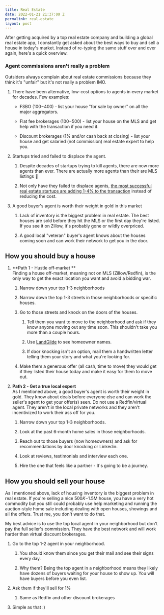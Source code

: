 ```yaml
---
title: Real Estate
date: 2022-01-21 21:37:00 Z
permalink: real-estate
layout: post
---
```


After getting acquired by a top real estate company and building a global real estate app, I constantly get asked about the best ways to buy and sell a house in today's market. Instead of re-typing the same stuff over and over again, here's a quick overview. 

### Agent commissions aren't really a problem 

Outsiders always complain about real estate commissions because they think it's "unfair" but it's not really a problem IMO. 

1. There have been alternative, low-cost options to agents in every market for decades. Few examples:

   * FSBO ($100-$400) - list your house "for sale by owner" on all the major aggregators.

   * Flat fee brokerages ($100-$500) - list your house on the MLS and get help with the transaction if you need it.

   * Discount brokerages (1% and/or cash back at closing) - list your house and get salaried (not commission) real estate expert to help you.

2. Startups tried and failed to displace the agent.

   1. Despite decades of startups trying to kill agents, there are now more agents than ever. There are actually more agents than their are MLS listings 🤣

   2. Not only have they failed to displace agents, [the most successful real estate startups are adding 1-4% to the transaction](https://twitter.com/jaymehoffman/status/1294685128636203008) instead of reducing the cost.

3. A good buyer's agent is worth their weight in gold in this market

   1. Lack of inventory is the biggest problem in real estate. The best houses are sold before they hit the MLS or the first day they're listed. If you see it on Zillow, it's probably gone or wildly overpriced.

   2. A good local "veteran" buyer's agent knows about the houses coming soon and can work their network to get you in the door. 

## How you should buy a house

1. **Path 1 - Hustle off-market **\
   Finding a house off-market, meaning not on MLS (Zillow/Redfin), is the only way to get the exact location you want and avoid a bidding war. 

   1. Narrow down your top 1-3 neighborhoods

   2. Narrow down the top 1-3 streets in those neighborhoods or specific houses.

   3. Go to those streets and knock on the doors of the houses.

      1. Tell them you want to move to the neighborhood and ask if they know anyone moving out any time soon. This shouldn't take you more than a couple hours. 

      2. Use [LandGlide](https://landglide.com/) to see homeowner names. 

      3. If door knocking isn't an option, mail them a handwritten letter telling them your story and what you're looking for. 

   4. Make them a generous offer (all cash, time to move) they would get if they listed their house today and make it easy for them to move out. 

2. **Path 2 - Get a true local expert**\
   As I mentioned above, a good buyer's agent is worth their weight in gold. They know about deals before everyone else and can work the seller's agent to get your offer(s) seen. Do not use a Redfin/virtual agent. They aren't in the local private networks and they aren't incentivized to work their ass off for you. 

   1.  Narrow down your top 1-3 neighborhoods.

   2. Look at the past 6-month home sales in those neighborhoods.

   3. Reach out to those buyers (now homeowners) and ask for recommendations by door knocking or Linkedin.

   4. Look at reviews, testimonials and interview each one.

   5. Hire the one that feels like a partner - It's going to be a journey.

## How you should sell your house

As I mentioned above, lack of housing inventory is the biggest problem in real estate. If you're selling a nice $500K-$1.5M house, you have a very hot commodity but you still could probably use help marketing and running the auction-style home sale including dealing with open houses, showings and all the offers. Trust me, you don't want to do that. 

My best advice is to use the top local agent in your neighborhood but don't pay the full seller's commission.  They have the best network and will work harder than virtual discount brokerages.

1. Go to the top 1-2 agent in your neighborhood. 

   1. You should know them since you get their mail and see their signs every day. 

   2. Why them? Being the top agent in a neighborhood means they likely have dozens of buyers waiting for your house to show up. You will have buyers before you even list. 

2. Ask them if they'll sell for 1% 

   1. Same as Redfin and other discount brokerages

3. Simple as that :) 